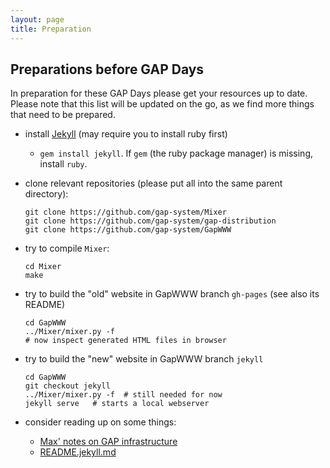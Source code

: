 ```yaml
---
layout: page
title: Preparation
---   
```

## Preparations before GAP Days

In preparation for these GAP Days please get your resources up to date.
Please note that this list will be updated on the go, as we find more things that need to be prepared.

- install [Jekyll](https://jekyllrb.com) (may require you to install ruby first)
    - `gem install jekyll`. If `gem` (the ruby package manager) is missing, install `ruby`.
- clone relevant repositories (please put all into the same parent directory):
    ```
    git clone https://github.com/gap-system/Mixer
    git clone https://github.com/gap-system/gap-distribution
    git clone https://github.com/gap-system/GapWWW
    ```

- try to compile `Mixer`:
    ```
    cd Mixer
    make
    ```
- try to build the "old" website in GapWWW branch `gh-pages` (see also its README)
    ```
    cd GapWWW
    ../Mixer/mixer.py -f
    # now inspect generated HTML files in browser
    ```
- try to build the "new" website in GapWWW branch `jekyll`
    ```
    cd GapWWW
    git checkout jekyll
    ../Mixer/mixer.py -f  # still needed for now
    jekyll serve   # starts a local webserver
    ```
- consider reading up on some things:
    - [Max' notes on GAP infrastructure](https://hackmd.io/EUtMx_2mRTaIYYlWSaVI6A)
    - [README.jekyll.md](https://github.com/fingolfin/GapWWW/blob/mh/gh-pages/README.jekyll.md)